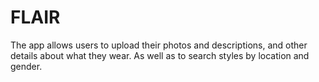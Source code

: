 FLAIR
=====

The app allows users to upload their photos and descriptions, and other details about what they wear. 
As well as to search styles by location and gender.

